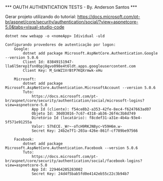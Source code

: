 *** OAUTH AUTHENTICATION TESTS - By. Anderson Santos ***

Gerar projeto utilizando do tutorial:
    https://docs.microsoft.com/pt-br/aspnet/core/security/authentication/social/?view=aspnetcore-5.0&tabs=visual-studio-code

    dotnet new webapp -o <nomeApp> Idividual -uld

    Configurando provedores de autenticação por logon: 
        Google:
            dotnet add package Microsoft.AspNetCore.Authentication.Google --version 5.0.6
            Client Id: 83849151947-lla6l5mrep1fsn0bpj8gvo098e4t6ldt.apps.googleusercontent.com
            Client Key: M_GnWZ1VrBtP7KQXrmwk-xHu

        Microsoft:
            dotnet add package Microsoft.AspNetCore.Authentication.MicrosoftAccount --version 5.0.6
            Tuto:
                https://docs.microsoft.com/pt-br/aspnet/core/security/authentication/social/microsoft-logins?view=aspnetcore-5.0
                App Id (cliente): f54ce8b2-a353-42fe-8ec4-f6247663ad07
                Objeto Id: 30d03016-7c67-4318-ab36-26f4c3b8d749
                Diretório Id (locatário): f8cdef31-a31e-4b4a-93e4-5f571e91255a
                Valor: 57hECE._Wr~-oTcH9RKJN8yc~V59H6m.w-
                Secret Key: 24b2e7f1-203a-426e-861f-cf789be97566

        Facebook:
            dotnet add package Microsoft.AspNetCore.Authentication.Facebook --version 5.0.6
            Tuto:
                https://docs.microsoft.com/pt-br/aspnet/core/security/authentication/social/facebook-logins?view=aspnetcore-5.0
                App Id: 229464205283002
                Secret Key: 24d4f5bab5fd0e4142eb55c22c3b94b7
